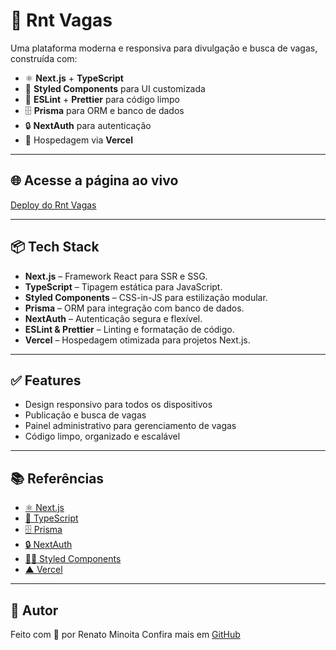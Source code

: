 # 🚀 Rnt Vagas

Uma plataforma moderna e responsiva para divulgação e busca de vagas, construída com:

- ⚛️ **Next.js** + **TypeScript**
- 🎨 **Styled Components** para UI customizada
- 🧹 **ESLint** + **Prettier** para código limpo
- 🗄️ **Prisma** para ORM e banco de dados
- 🔒 **NextAuth** para autenticação
- 🚀 Hospedagem via **Vercel**

---

## 🌐 Acesse a página ao vivo

[Deploy do Rnt Vagas](#) <!-- Substitua pelo link real quando disponível -->

---

## 📦 Tech Stack

- **Next.js** – Framework React para SSR e SSG.
- **TypeScript** – Tipagem estática para JavaScript.
- **Styled Components** – CSS-in-JS para estilização modular.
- **Prisma** – ORM para integração com banco de dados.
- **NextAuth** – Autenticação segura e flexível.
- **ESLint & Prettier** – Linting e formatação de código.
- **Vercel** – Hospedagem otimizada para projetos Next.js.

---

## ✅ Features

- Design responsivo para todos os dispositivos
- Publicação e busca de vagas
- Painel administrativo para gerenciamento de vagas
- Código limpo, organizado e escalável

---

## 📚 Referências

- [⚛️ Next.js](https://nextjs.org/)
- [📘 TypeScript](https://www.typescriptlang.org/)
- [🗄️ Prisma](https://www.prisma.io/)
- [🔒 NextAuth](https://next-auth.js.org/)
- [🧑‍🎨 Styled Components](https://styled-components.com/)
- [▲ Vercel](https://vercel.com/)

---

## 👤 Autor

Feito com 💙 por Renato Minoita
Confira mais em [GitHub](https://github.com/renatominoita)
